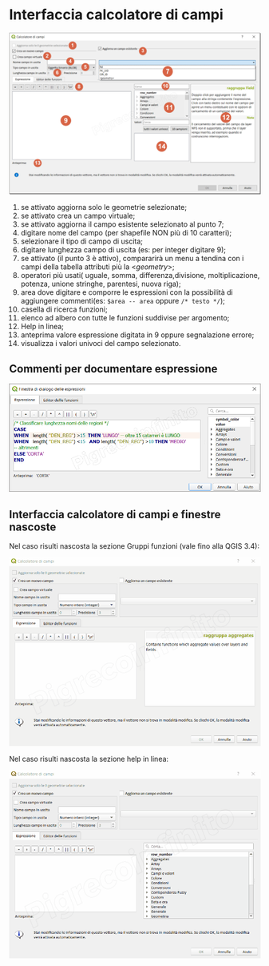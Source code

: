# Interfaccia calcolatore di campi

![interfaccia](/img/calcolatore_campi.png)

1. se attivato aggiorna solo le geometrie selezionate;
2. se attivato crea un campo virtuale;
3. se attivato aggiorna il campo esistente selezionato al punto 7;
4. digitare nome del campo (per shapefile NON più di 10 caratteri);
5. selezionare il tipo di campo di uscita;
6. digitare lunghezza campo di uscita (es: per integer digitare 9);
7. se attivato (il punto 3 è attivo), compararirà un menu a tendina con i campi della tabella attributi più la <*geometry*>;
8. operatori più usati( uguale, somma, differenza,divisione, moltiplicazione, potenza, unione stringhe, parentesi, nuova riga);
9. area dove digitare e comporre le espressioni con la possibilità di aggiungere commenti(es: `$area -- area` oppure `/* testo */`);
10. casella di ricerca funzioni;
11. elenco ad albero con tutte le funzioni suddivise per argomento;
12. Help in linea;
13. anteprima valore espressione digitata in 9 oppure segnalazione errore;
14. visualizza i valori univoci del campo selezionato.

## Commenti per documentare espressione

![screen](../img/finestra_field_calc/commenti.png)


## Interfaccia calcolatore di campi e finestre nascoste

Nel caso risulti nascosta la sezione Gruppi funzioni (vale fino alla QGIS 3.4):

![interfaccia](../img/finestra_field_calc/hfcqgis_gruppi.gif)

Nel caso risulti nascosta la sezione help in linea:

![interfaccia](../img/finestra_field_calc/hfcqgis_Help.gif)


